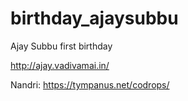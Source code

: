 # birthday_ajaysubbu
Ajay Subbu first birthday

http://ajay.vadivamai.in/

Nandri: https://tympanus.net/codrops/
